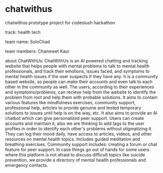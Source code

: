 # chatwithus
 chatwithus prototype project for codeslush hackathon
 
 track: health tech

 team name: SoloChad

 team members: Chanmeet Kaur 

 about ChatWithUs:
 ChatWithUs is an AI powered chatting and tracking website that helps people with mental problems to talk to mental health professionals, and track their emotions, issues faced, and symptoms to mental health issues if the user suspects if they have any. It is a community based website, so people can make their accounts and even talk to each other in the community as well. The users, according to their experiences and symptoms/problems, can recieve help from the website to identify the problem from root and help them with probable solutions. It aims to contain various features like mindfulness exercises, community support, professional help, articles to provide genuine and tested temporary solutions to issues until help is on the way, etc. It also aims to provide an AI chatbot which can give personalized peer support. 
Users can create accounts and maintain it, also we are thinking to add tags to the user profiles in order to identify each other's problems without stigmatizing it. 
They can log their mood daily, have access to articles, videos, and other resources on mental health topics. 
Includes guided meditation and breathing exercises.
Community support includes: creating a forum or chat feature for peer support.
In case things go out of hands for some users where this platform is not afraid to discuss difficult topics like suicide prevention, we provide a directory of mental health professionals and emergency contacts.

